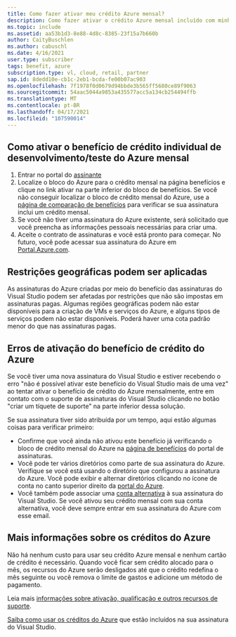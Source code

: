 ```yaml
---
title: Como fazer ativar meu crédito Azure mensal?
description: Como fazer ativar o crédito Azure mensal incluído com minha assinatura do Visual Studio?
ms.topic: include
ms.assetid: aa53b1d3-8e88-4d8c-8385-23f15a7b660b
author: CaityBuschlen
ms.author: cabuschl
ms.date: 4/16/2021
user.type: subscriber
tags: benefit, azure
subscription.type: vl, cloud, retail, partner
sap.id: 8dedd10e-cb1c-2eb1-bcda-fe00b07ac903
ms.openlocfilehash: 7f1978f0d0679d94bbde3b565ff5680ce89f9063
ms.sourcegitcommit: 54aac5044a9853a435577acc5a134cb254494ffb
ms.translationtype: MT
ms.contentlocale: pt-BR
ms.lasthandoff: 04/17/2021
ms.locfileid: "107590014"
---
```

## <a name="how-to-activate-the-monthly-azure-devtest-individual-credit-benefit"></a>Como ativar o benefício de crédito individual de desenvolvimento/teste do Azure mensal

1. Entrar no portal do [assinante](https://my.visualstudio.com/benefits) 
1. Localize o bloco do Azure para o crédito mensal na página benefícios e clique no link ativar na parte inferior do bloco de benefícios. Se você não conseguir localizar o bloco de crédito mensal do Azure, use a [página de comparação de benefícios](https://visualstudio.microsoft.com/vs/benefits/#azure?cat=visual-studio-enterprise-subscription) para verificar se sua assinatura inclui um crédito mensal. 
1. Se você não tiver uma assinatura do Azure existente, será solicitado que você preencha as informações pessoais necessárias para criar uma.  
1. Aceite o contrato de assinaturas e você está pronto para começar. No futuro, você pode acessar sua assinatura do Azure em [Portal.Azure.com](https://portal.azure.com/). 

## <a name="geographic-restrictions-may-apply"></a>Restrições geográficas podem ser aplicadas 

As assinaturas do Azure criadas por meio do benefício das assinaturas do Visual Studio podem ser afetadas por restrições que não são impostas em assinaturas pagas. Algumas regiões geográficas podem não estar disponíveis para a criação de VMs e serviços do Azure, e alguns tipos de serviços podem não estar disponíveis. Poderá haver uma cota padrão menor do que nas assinaturas pagas.  

## <a name="azure-credit-benefit-activation-errors"></a>Erros de ativação do benefício de crédito do Azure

Se você tiver uma nova assinatura do Visual Studio e estiver recebendo o erro "não é possível ativar este benefício do Visual Studio mais de uma vez" ao tentar ativar o benefício de crédito do Azure mensalmente, entre em contato com o suporte de assinaturas do Visual Studio clicando no botão "criar um tíquete de suporte" na parte inferior dessa solução. 

Se sua assinatura tiver sido atribuída por um tempo, aqui estão algumas coisas para verificar primeiro:
- Confirme que você ainda não ativou este benefício já verificando o bloco de crédito mensal do Azure na [página de benefícios](https://my.visualstudio.com/benefits) do portal de assinaturas. 
- Você pode ter vários diretórios como parte de sua assinatura do Azure. Verifique se você está usando o diretório que configurou a assinatura do Azure. Você pode exibir e alternar diretórios clicando no ícone de conta no canto superior direito da [portal do Azure](https://portal.azure.com/).
- Você também pode associar uma [conta alternativa](https://docs.microsoft.com/visualstudio/subscriptions/vs-alternate-identity) à sua assinatura do Visual Studio. Se você ativou seu crédito mensal com sua conta alternativa, você deve sempre entrar em sua assinatura do Azure com esse email. 

## <a name="more-information-about-azure-credits"></a>Mais informações sobre os créditos do Azure

Não há nenhum custo para usar seu crédito Azure mensal e nenhum cartão de crédito é necessário. Quando você ficar sem crédito alocado para o mês, os recursos do Azure serão desligados até que o crédito redefina o mês seguinte ou você remova o limite de gastos e adicione um método de pagamento. 

Leia mais [informações sobre ativação, qualificação e outros recursos de suporte](https://docs.microsoft.com/visualstudio/subscriptions/vs-azure).  

[Saiba como usar os créditos do Azure](https://azure.microsoft.com/pricing/member-offers/credit-for-visual-studio-subscribers/#azure-credits) que estão incluídos na sua assinatura do Visual Studio.  